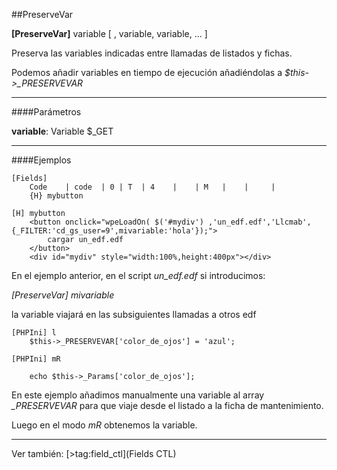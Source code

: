 ##PreserveVar

**[PreserveVar]** variable [ , variable, variable, ... ]

    
Preserva las variables indicadas entre llamadas de listados y fichas.

Podemos añadir variables en tiempo de ejecución añadiéndolas a *$this->_PRESERVEVAR*

- - -

####Parámetros

**variable**:
	Variable $_GET

- - -


####Ejemplos

```
[Fields]
    Code	| code	| 0 | T  | 4	|    | M   |	|     | 
    {H} mybutton
    
[H] mybutton
	<button onclick="wpeLoadOn( $('#mydiv') ,'un_edf.edf','Llcmab',{_FILTER:'cd_gs_user=9',mivariable:'hola'});">
    	cargar un_edf.edf
    </button>
    <div id="mydiv" style="width:100%,height:400px"></div>
```
En el ejemplo anterior, en el script *un_edf.edf* si introducimos:

*[PreserveVar] mivariable*

la variable viajará en las subsiguientes llamadas a otros edf



```
[PHPIni] l
	$this->_PRESERVEVAR['color_de_ojos'] = 'azul';
    
[PHPIni] mR

	echo $this->_Params['color_de_ojos'];
```
En este ejemplo añadimos manualmente una variable al array *_PRESERVEVAR* para que viaje desde el listado a la ficha de mantenimiento.

Luego en el modo *mR* obtenemos la variable.




- - -

Ver también:
	[>tag:field_ctl](Fields CTL)
   